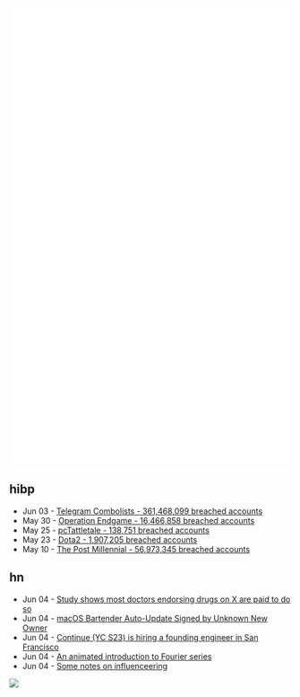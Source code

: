 ![Metrics](https://raw.githubusercontent.com/phixion/phixion/master/metrics.svg)

## hibp

<!--
for https://github.com/phixion/phixion/blob/main/.github/workflows/feeds.yml
-->
<!--START_SECTION:haveibeenpwnd-->
- Jun 03 - [Telegram Combolists - 361,468,099 breached accounts](https://haveibeenpwned.com/PwnedWebsites#TelegramCombolists)
- May 30 - [Operation Endgame - 16,466,858 breached accounts](https://haveibeenpwned.com/PwnedWebsites#OperationEndgame)
- May 25 - [pcTattletale - 138,751 breached accounts](https://haveibeenpwned.com/PwnedWebsites#pcTattletale)
- May 23 - [Dota2 - 1,907,205 breached accounts](https://haveibeenpwned.com/PwnedWebsites#Dota2)
- May 10 - [The Post Millennial - 56,973,345 breached accounts](https://haveibeenpwned.com/PwnedWebsites#ThePostMillennial)
<!--END_SECTION:haveibeenpwnd-->

## hn

<!--
for https://github.com/phixion/phixion/blob/main/.github/workflows/feeds.yml
-->
<!--START_SECTION:hn-->
- Jun 04 - [Study shows most doctors endorsing drugs on X are paid to do so](https://medicalxpress.com/news/2024-05-doctors-endorsing-drugs-paid.html)
- Jun 04 - [macOS Bartender Auto-Update Signed by Unknown New Owner](https://www.macrumors.com/2024/06/04/bartender-mac-app-new-owner/)
- Jun 04 - [Continue (YC S23) is hiring a founding engineer in San Francisco](https://www.ycombinator.com/companies/continue/jobs/smcxRnM-founding-engineer)
- Jun 04 - [An animated introduction to Fourier series](https://www.andreinc.net/2024/04/24/from-the-circle-to-epicycles)
- Jun 04 - [Some notes on influenceering](https://lcamtuf.substack.com/p/some-notes-on-influenceering)
<!--END_SECTION:hn-->

<!--
for https://yhype.me
-->
![](https://hit.yhype.me/github/profile?user_id=13013670)
